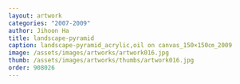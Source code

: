 ```yaml
---
layout: artwork
categories: "2007-2009"
author: Jihoon Ha
title: landscape-pyramid
caption: landscape-pyramid_acrylic,oil on canvas_150×150㎝_2009
image: /assets/images/artworks/artwork016.jpg
thumb: /assets/images/artworks/thumbs/artwork016.jpg
order: 908026
---
```

